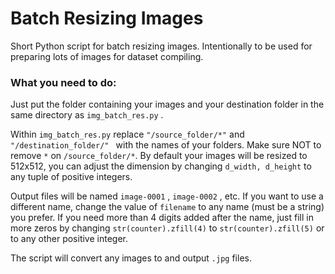# Batch Resizing Images

Short Python script for batch resizing images. Intentionally to be used for preparing lots of images for dataset compiling.

### What you need to do:

Just put the folder containing your images and your destination folder in the same directory as ```img_batch_res.py``` . 

Within ````img_batch_res.py```` replace ```"/source_folder/*"``` and ```"/destination_folder/" ``` with the names of your folders.
Make sure NOT to remove ```*``` on ```/source_folder/*```.
By default your images will be resized to 512x512, you can adjust the dimension by changing ```d_width, d_height``` to any tuple of positive integers.
 
Output files will be named ```image-0001``` , ```image-0002``` , etc. If you want to use a different name, change the value of ```filename``` to any name (must be a string) you prefer. If you need more than 4 digits added after the name, just fill in more zeros by changing ```str(counter).zfill(4)``` to ```str(counter).zfill(5)``` or to any other positive integer.

The script will convert any images to and output ```.jpg``` files.
